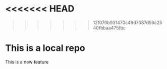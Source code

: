 <<<<<<< HEAD
=======

>>>>>>> 12f070b931470c49d7687d56c2540fbbaa475fbc
# This is a local repo
<p>This is a new feature</p>